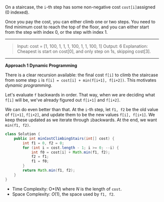 On a staircase, the `i`-th step has some non-negative cost `cost[i]`assigned (0 indexed).

Once you pay the cost, you can either climb one or two steps. You need to find minimum cost to reach the top of the floor, and you can either start from the step with index 0, or the step with index 1.

---

> Input: cost = [1, 100, 1, 1, 1, 100, 1, 1, 100, 1]
> Output: 6
> Explanation: Cheapest is start on cost[0], and only step on 1s, skipping cost[3].

---

**Approach 1 Dynamic Programming**

There is a clear recursion available: the final cost `f[i]` to climb the staircase from some step `i` is `f[i] = cost[i] + min(f[i+1], f[i+2])`. This motivates *dynamic programming*.

Let's evaluate `f` backwards in order. That way, when we are deciding what `f[i]` will be, we've already figured out `f[i+1]` and `f[i+2]`.

We can do even better than that. At the `i`-th step, let `f1, f2` be the old value of `f[i+1]`, `f[i+2]`, and update them to be the new values `f[i], f[i+1]`. We keep these updated as we iterate through `i`backwards. At the end, we want `min(f1, f2)`.

```java
class Solution {
    public int minCostClimbingStairs(int[] cost) {
        int f1 = 0, f2 = 0;
        for (int i = cost.length - 1; i >= 0; --i) {
            int f0 = cost[i] + Math.min(f1, f2);
            f2 = f1;
            f1 = f0;
        }
        return Math.min(f1, f2);
    }
}
```

- Time Complexity: O*(*N*) where *N* is the length of `cost`.
- Space Complexity: *O*(1), the space used by `f1, f2`.